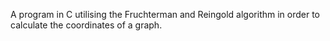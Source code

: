 A program in C utilising the Fruchterman and Reingold algorithm in order to calculate the coordinates of a graph.
